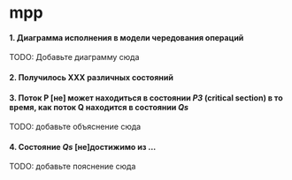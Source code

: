 # mpp

#### 1. Диаграмма исполнения в модели чередования операций

TODO: Добавьте диаграмму сюда

#### 2. Получилось XXX различных состояний

#### 3. Поток **P** [не] может находиться в состоянии *P3* (critical section) в то время, как поток **Q** находится в состоянии *Qs*

TODO: добавьте объяснение сюда

#### 4. Состояние *Qs* [не]достижимо из ...

TODO: добавьте пояснение сюда
